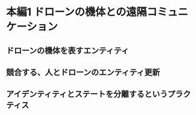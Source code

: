 # 本編1 ドローンの機体との遠隔コミュニケーション

## ドローンの機体を表すエンティティ

## 競合する、人とドローンのエンティティ更新

## アイデンティティとステートを分離するというプラクティス
